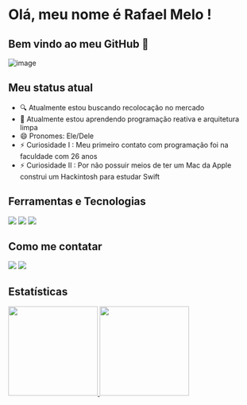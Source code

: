 # Olá, meu nome é Rafael Melo ! 
## Bem vindo ao meu GitHub 🤗

![image](https://media.tenor.com/p0kz7NOqxTkAAAAd/kaito-typing.gif)

## Meu status atual
- 🔍 Atualmente estou buscando recolocação no mercado
- 🌱 Atualmente estou aprendendo programação reativa e arquitetura limpa
- 😄 Pronomes: Ele/Dele
- ⚡ Curiosidade I  : Meu primeiro contato com programação foi na faculdade com 26 anos
- ⚡ Curiosidade II : Por não possuir meios de ter um Mac da Apple construi um Hackintosh para estudar Swift

## Ferramentas e Tecnologias
<div>
<img src="https://img.shields.io/badge/Swift-FA7343?style=for-the-badge&logo=swift&logoColor=white">
<img src="https://img.shields.io/badge/Xcode-007ACC?style=for-the-badge&logo=Xcode&logoColor=white">
<img src="https://img.shields.io/badge/App_Store-0D96F6?style=for-the-badge&logo=app-store&logoColor=white">
</div>

## Como me contatar
<div>
<a href = "mailto:rafaelnmelo@live.com"><img src="https://img.shields.io/badge/Microsoft_Outlook-0078D4?style=for-the-badge&logo=microsoft-outlook&logoColor=white" target="_blank"></a>
<a href="https://www.linkedin.com/in/rafaelnmelo/" target="_blank"><img src="https://img.shields.io/badge/-LinkedIn-%230077B5?style=for-the-badge&logo=linkedin&logoColor=white" target="_blank"></a>   
</div>

## Estatísticas
<div>
<a href="https://github.com/rafaelnmelo">
<img height="180em" src="https://github-readme-stats.vercel.app/api/top-langs/?username=rafaelnmelo&layout=compact&langs_count=7&theme=dracula"/>
<img height="180em" src="https://github-readme-stats.vercel.app/api?username=rafaelnmelo&show_icons=true&theme=dracula&include_all_commits=true&count_private=true"/>
</div>
  
  

